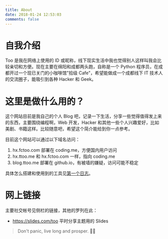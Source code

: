 ```yaml
---
title: About
date: 2018-01-24 12:53:03
comments: false
---
```


# 自我介绍
Too 是我在网络上使用的 ID 或昵称，线下现实生活中我也觉得别人这样叫我会比较亲切和方便。现在主要在绵阳和成都两头跑，自称是一个 Python 程序员，在成都开过一个现已关门的小咖啡馆"拾级 Cafe"，希望能做成一个成都线下 IT 技术人的交流圈子，能吸引到各种 Hacker 和 Geek。

# 这里是做什么用的？
这个网站目前是我自己的个人 Blog 吧，记录一下生活，分享一些觉得值得发上来的东西，主要围绕编程啊，Web 开发，Hacker 和其他一些个人兴趣爱好，比如美剧、书籍这样。比较随意吧，希望这个简介能给到你一点参考。

目前这个网站可以通过以下域名访问：
1. hx.fctoo.com 部署在 coding.me，方便国内用户访问
2. hx.ttoo.me 和 hx.fctoo.com 一样，指向 coding.me
3. blog.ttoo.me 部署在 github.io，有被墙的嫌疑，访问可能不稳定

具体怎么搭建和使用到的工具见[第一个日志](/2017/02/08/blog-launch/)。
# 网上链接
主要社交帐号见侧栏的链接，其他的罗列在此：
* https://slides.com/too 平时分享主题用的 Slides


> Don't panic, live long and prosper. 🖖🏻
